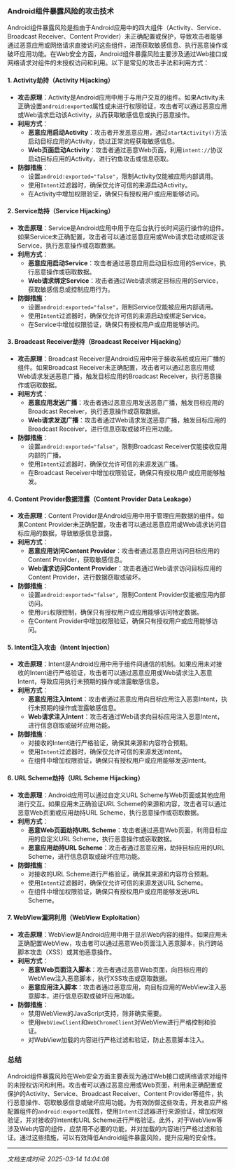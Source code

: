 ### Android组件暴露风险的攻击技术

Android组件暴露风险是指由于Android应用中的四大组件（Activity、Service、Broadcast Receiver、Content Provider）未正确配置或保护，导致攻击者能够通过恶意应用或网络请求直接访问这些组件，进而获取敏感信息、执行恶意操作或破坏应用功能。在Web安全方面，Android组件暴露风险主要涉及通过Web接口或网络请求对组件的未授权访问和利用。以下是常见的攻击手法和利用方式：

#### 1. **Activity劫持（Activity Hijacking）**
   - **攻击原理**：Activity是Android应用中用于与用户交互的组件。如果Activity未正确设置`android:exported`属性或未进行权限验证，攻击者可以通过恶意应用或Web请求启动该Activity，从而获取敏感信息或执行恶意操作。
   - **利用方式**：
     - **恶意应用启动Activity**：攻击者开发恶意应用，通过`startActivity()`方法启动目标应用的Activity，绕过正常流程获取敏感信息。
     - **Web页面启动Activity**：攻击者通过恶意Web页面，利用`intent://`协议启动目标应用的Activity，进行钓鱼攻击或信息窃取。
   - **防御措施**：
     - 设置`android:exported="false"`，限制Activity仅能被应用内部调用。
     - 使用`Intent`过滤器时，确保仅允许可信的来源启动Activity。
     - 在Activity中增加权限验证，确保只有授权用户或应用能够访问。

#### 2. **Service劫持（Service Hijacking）**
   - **攻击原理**：Service是Android应用中用于在后台执行长时间运行操作的组件。如果Service未正确配置，攻击者可以通过恶意应用或Web请求启动或绑定该Service，执行恶意操作或窃取数据。
   - **利用方式**：
     - **恶意应用启动Service**：攻击者通过恶意应用启动目标应用的Service，执行恶意操作或窃取数据。
     - **Web请求绑定Service**：攻击者通过Web请求绑定目标应用的Service，获取敏感信息或控制应用行为。
   - **防御措施**：
     - 设置`android:exported="false"`，限制Service仅能被应用内部调用。
     - 使用`Intent`过滤器时，确保仅允许可信的来源启动或绑定Service。
     - 在Service中增加权限验证，确保只有授权用户或应用能够访问。

#### 3. **Broadcast Receiver劫持（Broadcast Receiver Hijacking）**
   - **攻击原理**：Broadcast Receiver是Android应用中用于接收系统或应用广播的组件。如果Broadcast Receiver未正确配置，攻击者可以通过恶意应用或Web请求发送恶意广播，触发目标应用的Broadcast Receiver，执行恶意操作或窃取数据。
   - **利用方式**：
     - **恶意应用发送广播**：攻击者通过恶意应用发送恶意广播，触发目标应用的Broadcast Receiver，执行恶意操作或窃取数据。
     - **Web请求发送广播**：攻击者通过Web请求发送恶意广播，触发目标应用的Broadcast Receiver，进行信息窃取或破坏应用功能。
   - **防御措施**：
     - 设置`android:exported="false"`，限制Broadcast Receiver仅能接收应用内部的广播。
     - 使用`Intent`过滤器时，确保仅允许可信的来源发送广播。
     - 在Broadcast Receiver中增加权限验证，确保只有授权用户或应用能够触发。

#### 4. **Content Provider数据泄露（Content Provider Data Leakage）**
   - **攻击原理**：Content Provider是Android应用中用于管理应用数据的组件。如果Content Provider未正确配置，攻击者可以通过恶意应用或Web请求访问目标应用的数据，导致敏感信息泄露。
   - **利用方式**：
     - **恶意应用访问Content Provider**：攻击者通过恶意应用访问目标应用的Content Provider，获取敏感信息。
     - **Web请求访问Content Provider**：攻击者通过Web请求访问目标应用的Content Provider，进行数据窃取或破坏。
   - **防御措施**：
     - 设置`android:exported="false"`，限制Content Provider仅能被应用内部访问。
     - 使用`Uri`权限控制，确保只有授权用户或应用能够访问特定数据。
     - 在Content Provider中增加权限验证，确保只有授权用户或应用能够访问。

#### 5. **Intent注入攻击（Intent Injection）**
   - **攻击原理**：Intent是Android应用中用于组件间通信的机制。如果应用未对接收的Intent进行严格验证，攻击者可以通过恶意应用或Web请求注入恶意Intent，导致应用执行未预期的操作或泄露敏感信息。
   - **利用方式**：
     - **恶意应用注入Intent**：攻击者通过恶意应用向目标应用注入恶意Intent，执行未预期的操作或泄露敏感信息。
     - **Web请求注入Intent**：攻击者通过Web请求向目标应用注入恶意Intent，进行信息窃取或破坏应用功能。
   - **防御措施**：
     - 对接收的Intent进行严格验证，确保其来源和内容符合预期。
     - 使用`Intent`过滤器时，确保仅允许可信的来源发送Intent。
     - 在组件中增加权限验证，确保只有授权用户或应用能够发送Intent。

#### 6. **URL Scheme劫持（URL Scheme Hijacking）**
   - **攻击原理**：Android应用可以通过自定义URL Scheme与Web页面或其他应用进行交互。如果应用未正确验证URL Scheme的来源和内容，攻击者可以通过恶意Web页面或应用劫持URL Scheme，执行恶意操作或窃取数据。
   - **利用方式**：
     - **恶意Web页面劫持URL Scheme**：攻击者通过恶意Web页面，利用目标应用的自定义URL Scheme，执行恶意操作或窃取数据。
     - **恶意应用劫持URL Scheme**：攻击者通过恶意应用，劫持目标应用的URL Scheme，进行信息窃取或破坏应用功能。
   - **防御措施**：
     - 对接收的URL Scheme进行严格验证，确保其来源和内容符合预期。
     - 使用`Intent`过滤器时，确保仅允许可信的来源发送URL Scheme。
     - 在组件中增加权限验证，确保只有授权用户或应用能够发送URL Scheme。

#### 7. **WebView漏洞利用（WebView Exploitation）**
   - **攻击原理**：WebView是Android应用中用于显示Web内容的组件。如果应用未正确配置WebView，攻击者可以通过恶意Web页面注入恶意脚本，执行跨站脚本攻击（XSS）或其他恶意操作。
   - **利用方式**：
     - **恶意Web页面注入脚本**：攻击者通过恶意Web页面，向目标应用的WebView注入恶意脚本，执行XSS攻击或窃取数据。
     - **恶意应用注入脚本**：攻击者通过恶意应用，向目标应用的WebView注入恶意脚本，进行信息窃取或破坏应用功能。
   - **防御措施**：
     - 禁用WebView的JavaScript支持，除非确实需要。
     - 使用`WebViewClient`和`WebChromeClient`对WebView进行严格控制和验证。
     - 对WebView加载的内容进行严格过滤和验证，防止恶意脚本注入。

### 总结
Android组件暴露风险在Web安全方面主要表现为通过Web接口或网络请求对组件的未授权访问和利用。攻击者可以通过恶意应用或Web页面，利用未正确配置或保护的Activity、Service、Broadcast Receiver、Content Provider等组件，执行恶意操作、窃取敏感信息或破坏应用功能。为有效防御这些攻击，开发者应严格配置组件的`android:exported`属性，使用`Intent`过滤器进行来源验证，增加权限验证，并对接收的Intent和URL Scheme进行严格验证。此外，对于WebView等涉及Web内容的组件，应禁用不必要的功能，并对加载的内容进行严格过滤和验证。通过这些措施，可以有效降低Android组件暴露风险，提升应用的安全性。

---

*文档生成时间: 2025-03-14 14:04:08*



